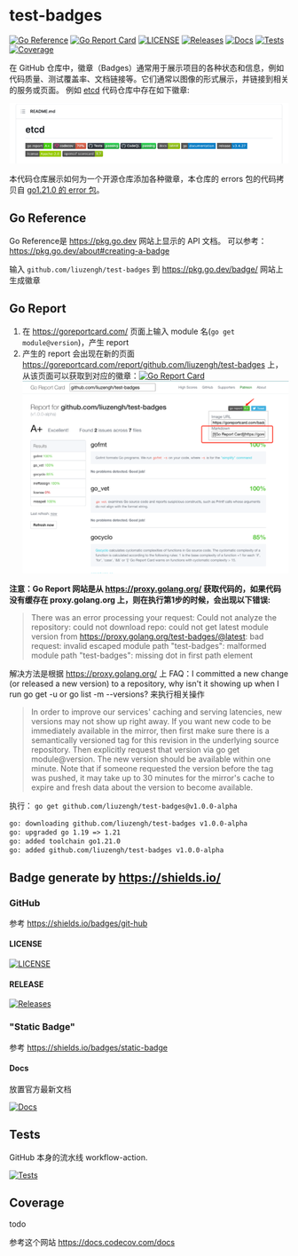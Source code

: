 # test-badges

[![Go Reference](https://pkg.go.dev/badge/github.com/liuzengh/test-badges.svg)](https://pkg.go.dev/github.com/liuzengh/test-badges)
[![Go Report Card](https://goreportcard.com/badge/github.com/liuzengh/test-badges)](https://goreportcard.com/report/github.com/liuzengh/test-badges)
[![LICENSE](https://img.shields.io/badge/license-BSD--3--Clause-green)](https://github.com/liuzengh/test-badges/blob/main/LICENSE)
[![Releases](https://img.shields.io/github/release/liuzengh/test-badges.svg?style=flat-square)](https://github.com/liuzengh/test-badges/releases)
[![Docs](https://img.shields.io/badge/docs-latest-green)](https://github.com/liuzengh/test-badges)
[![Tests](https://github.com/liuzengh/test-badges/actions/workflows/tests.yaml/badge.svg)](https://github.com/liuzengh/test-badges/actions/workflows/tests.yaml)
[![Coverage](https://codecov.io/gh/liuzengh/test-badges/branch/main/graph/badge.svg)](https://app.codecov.io/gh/liuzengh/test-badges/tree/main)

在 GitHub 仓库中，徽章（Badges）通常用于展示项目的各种状态和信息，例如代码质量、测试覆盖率、文档链接等。它们通常以图像的形式展示，并链接到相关的服务或页面。
例如 [etcd](https://github.com/etcd-io/etcd) 代码仓库中存在如下徽章:

![etcd-badges](etcd-badges.png)

本代码仓库展示如何为一个开源仓库添加各种徽章，本仓库的 errors 包的代码拷贝自 [go1.21.0 的 error 包](https://cs.opensource.google/go/go/+/refs/tags/go1.20:src/errors/)。

## Go Reference

Go Reference是 https://pkg.go.dev 网站上显示的 API 文档。 可以参考：https://pkg.go.dev/about#creating-a-badge

输入 `github.com/liuzengh/test-badges` 到 https://pkg.go.dev/badge/ 网站上生成徽章

## Go Report

1. 在 https://goreportcard.com/ 页面上输入 module 名(`go get module@version`)，产生 report
2. 产生的 report 会出现在新的页面 https://goreportcard.com/report/github.com/liuzengh/test-badges 上，从该页面可以获取到对应的徽章：[![Go Report Card](https://goreportcard.com/badge/github.com/liuzengh/test-badges)](https://goreportcard.com/report/github.com/liuzengh/test-badges)
![go-report](go-report.png)

**注意：Go Report 网站是从 https://proxy.golang.org/ 获取代码的，如果代码没有缓存在 proxy.golang.org 上，则在执行第1步的时候，会出现以下错误:**

> There was an error processing your request: Could not analyze the repository: could not download repo: could not get latest module version from https://proxy.golang.org/test-badges/@latest: bad request: invalid escaped module path "test-badges": malformed module path "test-badges": missing dot in first path element

解决方法是根据 https://proxy.golang.org/ 上 FAQ：I committed a new change (or released a new version) to a repository, why isn't it showing up when I run go get -u or go list -m --versions? 来执行相关操作

> In order to improve our services' caching and serving latencies, new versions may not show up right away. 
> If you want new code to be immediately available in the mirror, then first make sure there is a semantically versioned tag for this revision in the underlying source repository.
> Then explicitly request that version via go get module@version. 
> The new version should be available within one minute.
> Note that if someone requested the version before the tag was pushed, it may take up to 30 minutes for the mirror's cache to expire and fresh data about the version to become available.

执行： `go get github.com/liuzengh/test-badges@v1.0.0-alpha`

```ascii
go: downloading github.com/liuzengh/test-badges v1.0.0-alpha
go: upgraded go 1.19 => 1.21
go: added toolchain go1.21.0
go: added github.com/liuzengh/test-badges v1.0.0-alpha
```

## Badge generate by https://shields.io/

### GitHub

参考 https://shields.io/badges/git-hub

#### LICENSE

[![LICENSE](https://img.shields.io/github/license/liuzengh/test-badges.svg?style=flat-square)](https://github.com/liuzengh/test-badges/blob/main/LICENSE)

#### RELEASE

[![Releases](https://img.shields.io/github/release/liuzengh/test-badges.svg?style=flat-square)](https://github.com/liuzengh/test-badges/releases)

###  "Static Badge"

参考 https://shields.io/badges/static-badge

#### Docs

放置官方最新文档

[![Docs](https://img.shields.io/badge/docs-latest-green)](https://github.com/liuzengh/test-badges)

## Tests

GitHub 本身的流水线 workflow-action.

[![Tests](https://github.com/liuzengh/test-badges/actions/workflows/tests.yaml/badge.svg)](https://github.com/liuzengh/test-badges/actions/workflows/tests.yaml)

## Coverage

todo

参考这个网站 https://docs.codecov.com/docs 
